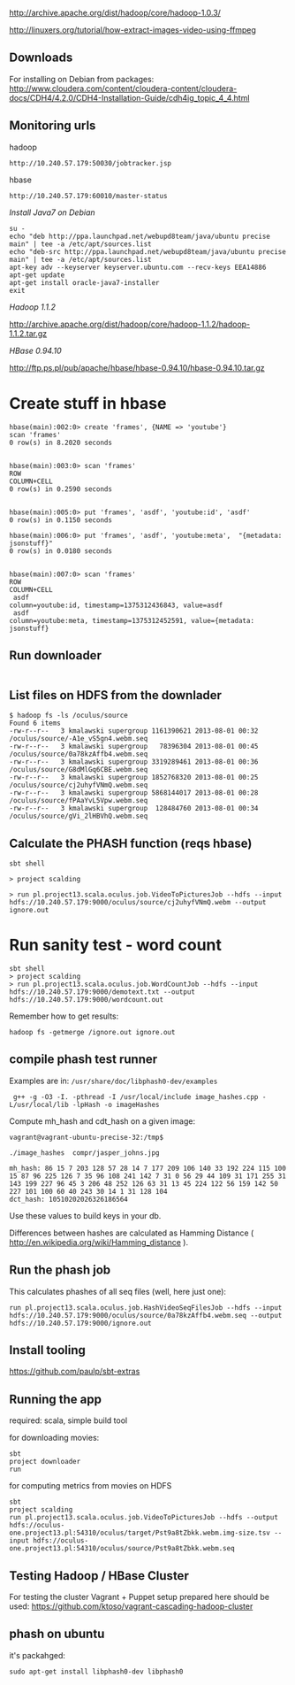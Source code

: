 http://archive.apache.org/dist/hadoop/core/hadoop-1.0.3/


http://linuxers.org/tutorial/how-extract-images-video-using-ffmpeg

Downloads
---------

For installing on Debian from packages:
http://www.cloudera.com/content/cloudera-content/cloudera-docs/CDH4/4.2.0/CDH4-Installation-Guide/cdh4ig_topic_4_4.html

Monitoring urls
---------------

hadoop

```
http://10.240.57.179:50030/jobtracker.jsp
```

hbase

```
http://10.240.57.179:60010/master-status
```



*Install Java7 on Debian*

```
su -
echo "deb http://ppa.launchpad.net/webupd8team/java/ubuntu precise main" | tee -a /etc/apt/sources.list
echo "deb-src http://ppa.launchpad.net/webupd8team/java/ubuntu precise main" | tee -a /etc/apt/sources.list
apt-key adv --keyserver keyserver.ubuntu.com --recv-keys EEA14886
apt-get update
apt-get install oracle-java7-installer
exit
```

*Hadoop 1.1.2*

http://archive.apache.org/dist/hadoop/core/hadoop-1.1.2/hadoop-1.1.2.tar.gz

*HBase 0.94.10*

http://ftp.ps.pl/pub/apache/hbase/hbase-0.94.10/hbase-0.94.10.tar.gz

Create stuff in hbase
=====================

```
hbase(main):002:0> create 'frames', {NAME => 'youtube'}
scan 'frames'
0 row(s) in 8.2020 seconds


hbase(main):003:0> scan 'frames'
ROW                                                          COLUMN+CELL
0 row(s) in 0.2590 seconds


hbase(main):005:0> put 'frames', 'asdf', 'youtube:id', 'asdf'
0 row(s) in 0.1150 seconds

hbase(main):006:0> put 'frames', 'asdf', 'youtube:meta',  "{metadata: jsonstuff}"
0 row(s) in 0.0180 seconds


hbase(main):007:0> scan 'frames'
ROW                                                          COLUMN+CELL
 asdf                                                        column=youtube:id, timestamp=1375312436843, value=asdf
 asdf                                                        column=youtube:meta, timestamp=1375312452591, value={metadata: jsonstuff}
```

Run downloader
--------------

```
```

List files on HDFS from the downlader
-------------------------------------

```
$ hadoop fs -ls /oculus/source
Found 6 items
-rw-r--r--   3 kmalawski supergroup 1161390621 2013-08-01 00:32 /oculus/source/-A1e_vS5gn4.webm.seq
-rw-r--r--   3 kmalawski supergroup   78396304 2013-08-01 00:45 /oculus/source/0a78kzAffb4.webm.seq
-rw-r--r--   3 kmalawski supergroup 3319289461 2013-08-01 00:36 /oculus/source/G8dMlGq6CBE.webm.seq
-rw-r--r--   3 kmalawski supergroup 1852768320 2013-08-01 00:25 /oculus/source/cj2uhyfVNmQ.webm.seq
-rw-r--r--   3 kmalawski supergroup 5868144017 2013-08-01 00:28 /oculus/source/fPAaYvL5Vpw.webm.seq
-rw-r--r--   3 kmalawski supergroup  128484760 2013-08-01 00:34 /oculus/source/gVi_2lHBVhQ.webm.seq
```

Calculate the PHASH function (reqs hbase)
-----------------------------------------

```
sbt shell

> project scalding

> run pl.project13.scala.oculus.job.VideoToPicturesJob --hdfs --input hdfs://10.240.57.179:9000/oculus/source/cj2uhyfVNmQ.webm --output ignore.out
```

Run sanity test - word count
============================
```
sbt shell
> project scalding
> run pl.project13.scala.oculus.job.WordCountJob --hdfs --input hdfs://10.240.57.179:9000/demotext.txt --output hdfs://10.240.57.179:9000/wordcount.out
```

Remember how to get results:

```
hadoop fs -getmerge /ignore.out ignore.out
```


compile phash test runner
-------------------------
Examples are in: `/usr/share/doc/libphash0-dev/examples`

```
 g++ -g -O3 -I. -pthread -I /usr/local/include image_hashes.cpp -L/usr/local/lib -lpHash -o imageHashes
```

Compute mh_hash and cdt_hash on a given image:

```
vagrant@vagrant-ubuntu-precise-32:/tmp$

./image_hashes  compr/jasper_johns.jpg

mh_hash: 86 15 7 203 128 57 28 14 7 177 209 106 140 33 192 224 115 100 15 87 96 225 126 7 35 96 108 241 142 7 31 0 56 29 44 109 31 171 255 31 143 199 227 96 45 3 206 48 252 126 63 31 13 45 224 122 56 159 142 50 227 101 100 60 40 243 30 14 1 31 128 104
dct_hash: 10510202026326186564
```

Use these values to build keys in your db.

Differences between hashes are calculated as Hamming Distance ( http://en.wikipedia.org/wiki/Hamming_distance ).



Run the phash job
-----------------
This calculates phashes of all seq files (well, here just one):

```
run pl.project13.scala.oculus.job.HashVideoSeqFilesJob --hdfs --input hdfs://10.240.57.179:9000/oculus/source/0a78kzAffb4.webm.seq --output hdfs://10.240.57.179:9000/ignore.out
```

Install tooling
---------------

https://github.com/paulp/sbt-extras

Running the app
---------------
required: scala, simple build tool

for downloading movies:
```
sbt
project downloader
run
```

for computing metrics from movies on HDFS
```
sbt
project scalding
run pl.project13.scala.oculus.job.VideoToPicturesJob --hdfs --output hdfs://oculus-one.project13.pl:54310/oculus/target/Pst9a8tZbkk.webm.img-size.tsv --input hdfs://oculus-one.project13.pl:54310/oculus/source/Pst9a8tZbkk.webm.seq
```

Testing Hadoop / HBase Cluster
------------------------------

For testing the cluster Vagrant + Puppet setup prepared here should be used: https://github.com/ktoso/vagrant-cascading-hadoop-cluster


phash on ubuntu
---------------
it's packahged:

```
sudo apt-get install libphash0-dev libphash0
```
